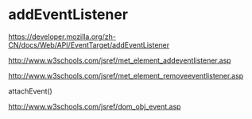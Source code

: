 # addEventListener  



https://developer.mozilla.org/zh-CN/docs/Web/API/EventTarget/addEventListener  

http://www.w3schools.com/jsref/met_element_addeventlistener.asp


http://www.w3schools.com/jsref/met_element_removeeventlistener.asp  



attachEvent() 


http://www.w3schools.com/jsref/dom_obj_event.asp  














